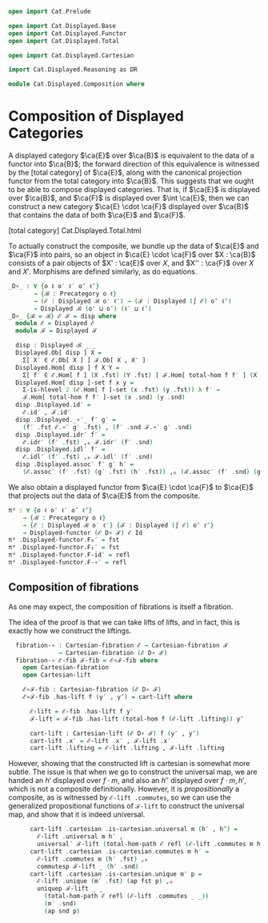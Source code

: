 ```agda
open import Cat.Prelude

open import Cat.Displayed.Base
open import Cat.Displayed.Functor
open import Cat.Displayed.Total

open import Cat.Displayed.Cartesian

import Cat.Displayed.Reasoning as DR

module Cat.Displayed.Composition where
```

# Composition of Displayed Categories

A displayed category $\ca{E}$ over $\ca{B}$ is equivalent to the data
of a functor into $\ca{B}$; the forward direction of this equivalence is
witnessed by the [total category] of $\ca{E}$, along with the canonical
projection functor from the total category into $\ca{B}$. This suggests
that we ought to be able to compose displayed categories. That is,
if $\ca{E}$ is displayed over $\ca{B}$, and $\ca{F}$ is displayed over
$\int \ca{E}$, then we can construct a new category $\ca{E} \cdot \ca{F}$
displayed over $\ca{B}$ that contains the data of both $\ca{E}$ and
$\ca{F}$.

[total category] Cat.Displayed.Total.html

To actually construct the composite, we bundle up the data of
$\ca{E}$ and $\ca{F}$ into pairs, so an object in $\ca{E} \cdot \ca{F}$
over $X : \ca{B}$ consists of a pair objects of $X' : \ca{E}$ over $X$,
and $X'' : \ca{F}$ over $X$ and $X'$. Morphisms are defined similarly,
as do equations.

```agda
_D∘_ : ∀ {o ℓ o′ ℓ′ o″ ℓ″}
       → {ℬ : Precategory o ℓ}
       → (ℰ : Displayed ℬ o′ ℓ′) → (ℱ : Displayed (∫ ℰ) o″ ℓ″)
       → Displayed ℬ (o′ ⊔ o″) (ℓ′ ⊔ ℓ″)
_D∘_ {ℬ = ℬ} ℰ ℱ = disp where
  module ℰ = Displayed ℰ
  module ℱ = Displayed ℱ

  disp : Displayed ℬ _ _
  Displayed.Ob[ disp ] X =
    Σ[ X′ ∈ ℰ.Ob[ X ] ] ℱ.Ob[ X , X′ ]
  Displayed.Hom[ disp ] f X Y =
    Σ[ f′ ∈ ℰ.Hom[ f ] (X .fst) (Y .fst) ] ℱ.Hom[ total-hom f f′ ] (X .snd) (Y .snd)
  Displayed.Hom[ disp ]-set f x y =
    Σ-is-hlevel 2 (ℰ.Hom[ f ]-set (x .fst) (y .fst)) λ f′ →
    ℱ.Hom[ total-hom f f′ ]-set (x .snd) (y .snd)
  disp .Displayed.id′ =
    ℰ.id′ , ℱ.id′
  disp .Displayed._∘′_ f′ g′ =
    (f′ .fst ℰ.∘′ g′ .fst) , (f′ .snd ℱ.∘′ g′ .snd)
  disp .Displayed.idr′ f′ =
    ℰ.idr′ (f′ .fst) ,ₚ ℱ.idr′ (f′ .snd)
  disp .Displayed.idl′ f′ =
    ℰ.idl′ (f′ .fst) ,ₚ ℱ.idl′ (f′ .snd)
  disp .Displayed.assoc′ f′ g′ h′ =
    (ℰ.assoc′ (f′ .fst) (g′ .fst) (h′ .fst)) ,ₚ (ℱ.assoc′ (f′ .snd) (g′ .snd) (h′ .snd))
```

We also obtain a displayed functor from $\ca{E} \cdot \ca{F}$ to $\ca{E}$
that projects out the data of $\ca{E}$ from the composite.

```agda
πᵈ : ∀ {o ℓ o′ ℓ′ o″ ℓ″}
    → {ℬ : Precategory o ℓ}
    → {ℰ : Displayed ℬ o′ ℓ′} {ℱ : Displayed (∫ ℰ) o″ ℓ″}
    → Displayed-functor (ℰ D∘ ℱ) ℰ Id
πᵈ .Displayed-functor.F₀′ = fst
πᵈ .Displayed-functor.F₁′ = fst
πᵈ .Displayed-functor.F-id′ = refl
πᵈ .Displayed-functor.F-∘′ = refl
```

## Composition of fibrations

As one may expect, the composition of fibrations is itself a fibration.


<!--
```agda
module _
  {o ℓ o′ ℓ′ o″ ℓ″}
  {ℬ : Precategory o ℓ}
  {ℰ : Displayed ℬ o′ ℓ′} {ℱ : Displayed (∫ ℰ) o″ ℓ″}
  where

  private
    open Precategory ℬ
    module ℰ = Displayed ℰ
    module ℱ = Displayed ℱ
    module ℱR = DR ℱ
```
-->

The idea of the proof is that we can take lifts of lifts, and in fact,
this is exactly how we construct the liftings.

```agda
  fibration-∘ : Cartesian-fibration ℰ → Cartesian-fibration ℱ
              → Cartesian-fibration (ℰ D∘ ℱ)
  fibration-∘ ℰ-fib ℱ-fib = ℰ∘ℱ-fib where
    open Cartesian-fibration
    open Cartesian-lift

    ℰ∘ℱ-fib : Cartesian-fibration (ℰ D∘ ℱ)
    ℰ∘ℱ-fib .has-lift f (y′ , y″) = cart-lift where

      ℰ-lift = ℰ-fib .has-lift f y′
      ℱ-lift = ℱ-fib .has-lift (total-hom f (ℰ-lift .lifting)) y″

      cart-lift : Cartesian-lift (ℰ D∘ ℱ) f (y′ , y″)
      cart-lift .x′ = ℰ-lift .x′ , ℱ-lift .x′
      cart-lift .lifting = ℰ-lift .lifting , ℱ-lift .lifting
```

However, showing that the constructed lift is cartesian is somewhat more
subtle. The issue is that when we go to construct the universal map,
we are handed an $h'$ displayed over $f \cdot m$, and also an $h''$
displayed over $f \cdot m, h'$, which is not a composite definitionally.
However, it is *propositionally* a composite, as is witnessed by
`ℰ-lift .commutes`, so we can use the generalized propositional functions
of `ℱ-lift` to construct the universal map, and show that it is indeed
universal.

```agda
      cart-lift .cartesian .is-cartesian.universal m (h′ , h″) =
        ℰ-lift .universal m h′ ,
        universal′ ℱ-lift (total-hom-path ℰ refl (ℰ-lift .commutes m h′)) h″
      cart-lift .cartesian .is-cartesian.commutes m h′ =
        ℰ-lift .commutes m (h′ .fst) ,ₚ
        commutesp ℱ-lift _ (h′ .snd)
      cart-lift .cartesian .is-cartesian.unique m′ p =
        ℰ-lift .unique (m′ .fst) (ap fst p) ,ₚ
        uniquep ℱ-lift _ _
          (total-hom-path ℰ refl (ℰ-lift .commutes _ _))
          (m′ .snd)
          (ap snd p)
```

